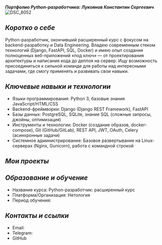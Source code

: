 ***Портфолио Python-разработчика: Лукоянов Константин Сергеевич***
![DSC_8052](https://github.com/user-attachments/assets/e2694e0f-1eb8-4404-98aa-a2b2e75559fd)

*Коротко о себе*
-
Python-разработчик, окончивший расширенный курс с фокусом на backend-разработку и Data Engineering. Владею современным стеком технологий (Django, FastAPI, SQL, Docker) и имею опыт создания полноценных веб-приложений «под ключ» — от проектирования архитектуры и написания кода до деплоя на сервер. Ищу возможность присоединиться к сильной команде для работы над интересными задачами, где смогу применять и развивать свои навыки.

*Ключевые навыки и технологии*
-
- Языки программирования: Python 3, базовые знания JavaScript/HTML/CSS
- Backend-фреймворки: Django (Django REST Framework), FastAPI
- Базы данных: PostgreSQL, SQLite, знание SQL (сложные запросы, джойны, оптимизация)
- Инструменты и технологии: Docker (создание образов, docker-compose), Git (GitHub/GitLab), REST API, JWT, OAuth, Celery (асинхронные задачи)
- Системное администрирование: Базовое развертывание на Linux-серверах (Nginx, Gunicorn), работа с командной строкой

*Мои проекты*
-

*Образование и обучение*
-
- Название курса: Python-разработчик: расширенный курс
- Платформа/Организация: Нетология
- Период обучения:

*Контакты и ссылки*
-
- Email: 
- Telegram: 
- GitHub
